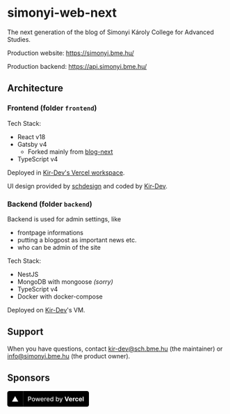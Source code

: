 # simonyi-web-next

The next generation of the blog of Simonyi Károly College for Advanced Studies.

Production website: https://simonyi.bme.hu/

Production backend: https://api.simonyi.bme.hu/

## Architecture

### Frontend (folder `frontend`)

Tech Stack:

- React v18
- Gatsby v4
  - Forked mainly from [blog-next](https://github.com/kir-dev/blog-next)
- TypeScript v4

Deployed in [Kir-Dev's Vercel workspace](https://vercel.com/kir-dev).

UI design provided by [schdesign](https://schdesign.hu/) and coded by [Kir-Dev](https://kir-dev.sch.bme.hu/).

### Backend (folder `backend`)

Backend is used for admin settings, like

- frontpage informations
- putting a blogpost as important news etc.
- who can be admin of the site

Tech Stack:

- NestJS
- MongoDB with mongoose *(sorry)*
- TypeScript v4
- Docker with docker-compose

Deployed on [Kir-Dev](https://kir-dev.sch.bme.hu/)'s VM.

## Support

When you have questions, contact kir-dev@sch.bme.hu (the maintainer) or info@simonyi.bme.hu (the product owner).

## Sponsors

<a href="https://vercel.com?utm_source=kir-dev&utm_campaign=oss"><img src=".github/pbv.svg" height="36" /></a>
